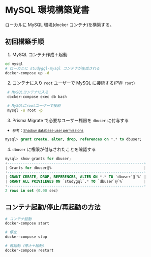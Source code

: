 # MySQL 環境構築覚書

ローカルに MySQL 環境(docker コンテナ)を構築する。

## 初回構築手順

1. MySQL コンテナ作成＋起動

```sh
cd mysql
# ローカルに studygql-mysql コンテナが生成される
docker-compose up -d
```

2. コンテナに入り `root` ユーザーで MySQL に接続する(PW: `root`)

```sh
 # MySQLコンテナに入る
 docker-compose exec db bash

 # MySQLにrootユーザーで接続
 mysql -u root -p
```

3. Prisma Migrate で必要なユーザー権限を `dbuser` に付与する

- <small>参考：[Shadow database user permissions](https://www.prisma.io/docs/concepts/components/prisma-migrate/shadow-database#shadow-database-user-permissions)</small>

```sql
mysql> grant create, alter, drop, references on *.* to dbuser;
```

4. `dbuser` に権限が付与されたことを確認する

```sql
mysql> show grants for dbuser;
+--------------------------------------------------------------+
| Grants for dbuser@%                                          |
+--------------------------------------------------------------+
| GRANT CREATE, DROP, REFERENCES, ALTER ON *.* TO `dbuser`@`%` |
| GRANT ALL PRIVILEGES ON `studygql`.* TO `dbuser`@`%`         |
+--------------------------------------------------------------+
2 rows in set (0.00 sec)
```

## コンテナ起動/停止/再起動の方法

```sh
# コンテナ起動
docker-compose start

# 停止
docker-compose stop

# 再起動（停止＋起動）
docker-compose restart
```
